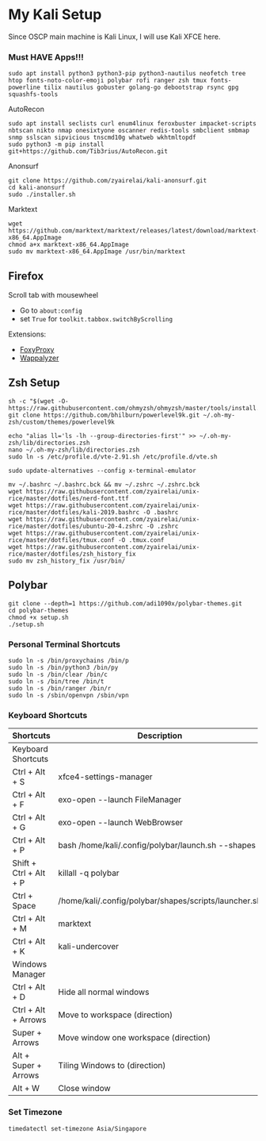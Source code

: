 # My Kali Setup
Since OSCP main machine is Kali Linux, I will use Kali XFCE here.

### Must HAVE Apps!!!
```
sudo apt install python3 python3-pip python3-nautilus neofetch tree htop fonts-noto-color-emoji polybar rofi ranger zsh tmux fonts-powerline tilix nautilus gobuster golang-go debootstrap rsync gpg squashfs-tools
```
AutoRecon
```
sudo apt install seclists curl enum4linux feroxbuster impacket-scripts nbtscan nikto nmap onesixtyone oscanner redis-tools smbclient smbmap snmp sslscan sipvicious tnscmd10g whatweb wkhtmltopdf
sudo python3 -m pip install git+https://github.com/Tib3rius/AutoRecon.git
```
Anonsurf
```
git clone https://github.com/zyairelai/kali-anonsurf.git
cd kali-anonsurf
sudo ./installer.sh
```
Marktext
```
wget https://github.com/marktext/marktext/releases/latest/download/marktext-x86_64.AppImage
chmod a+x marktext-x86_64.AppImage
sudo mv marktext-x86_64.AppImage /usr/bin/marktext
```

## Firefox
Scroll tab with mousewheel
- Go to `about:config`  
- set `True` for `toolkit.tabbox.switchByScrolling`

Extensions:
- [FoxyProxy](https://addons.mozilla.org/en-US/firefox/addon/foxyproxy-standard/)
- [Wappalyzer](https://addons.mozilla.org/en-US/firefox/addon/wappalyzer/)

## Zsh Setup
```
sh -c "$(wget -O- https://raw.githubusercontent.com/ohmyzsh/ohmyzsh/master/tools/install.sh)"
git clone https://github.com/bhilburn/powerlevel9k.git ~/.oh-my-zsh/custom/themes/powerlevel9k

echo "alias ll='ls -lh --group-directories-first'" >> ~/.oh-my-zsh/lib/directories.zsh
nano ~/.oh-my-zsh/lib/directories.zsh
sudo ln -s /etc/profile.d/vte-2.91.sh /etc/profile.d/vte.sh

sudo update-alternatives --config x-terminal-emulator

mv ~/.bashrc ~/.bashrc.bck && mv ~/.zshrc ~/.zshrc.bck
wget https://raw.githubusercontent.com/zyairelai/unix-rice/master/dotfiles/nerd-font.ttf
wget https://raw.githubusercontent.com/zyairelai/unix-rice/master/dotfiles/kali-2019.bashrc -O .bashrc
wget https://raw.githubusercontent.com/zyairelai/unix-rice/master/dotfiles/ubuntu-20-4.zshrc -O .zshrc
wget https://raw.githubusercontent.com/zyairelai/unix-rice/master/dotfiles/tmux.conf -O .tmux.conf
wget https://raw.githubusercontent.com/zyairelai/unix-rice/master/dotfiles/zsh_history_fix
sudo mv zsh_history_fix /usr/bin/
```

## Polybar
```
git clone --depth=1 https://github.com/adi1090x/polybar-themes.git
cd polybar-themes
chmod +x setup.sh
./setup.sh
```

### Personal Terminal Shortcuts
```
sudo ln -s /bin/proxychains /bin/p
sudo ln -s /bin/python3 /bin/py
sudo ln -s /bin/clear /bin/c
sudo ln -s /bin/tree /bin/t
sudo ln -s /bin/ranger /bin/r
sudo ln -s /sbin/openvpn /sbin/vpn
```

### Keyboard Shortcuts
| Shortcuts              | Description                                            |
|------------------------|--------------------------------------------------------|
| Keyboard Shortcuts     |                                                        |
| Ctrl + Alt + S         | xfce4-settings-manager                                 |
| Ctrl + Alt + F         | exo-open --launch FileManager                          |
| Ctrl + Alt + G         | exo-open --launch WebBrowser                           |
| Ctrl + Alt + P         | bash /home/kali/.config/polybar/launch.sh --shapes     |
| Shift + Ctrl + Alt + P | killall -q polybar                                     | 
| Ctrl + Space           | /home/kali/.config/polybar/shapes/scripts/launcher.sh  |
| Ctrl + Alt + M         | marktext                                               |
| Ctrl + Alt + K         | kali-undercover                                        |
| Windows Manager        |                                                        |
| Ctrl + Alt + D         | Hide all normal windows                                |
| Ctrl + Alt + Arrows    | Move to workspace (direction)                          |
| Super + Arrows         | Move window one workspace (direction)                  |
| Alt + Super + Arrows   | Tiling Windows to (direction)                          |
| Alt + W                | Close window                                           |

### Set Timezone
```
timedatectl set-timezone Asia/Singapore
```
